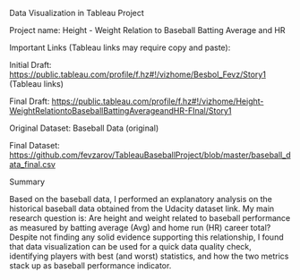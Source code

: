 Data Visualization in Tableau Project

Project name: Height - Weight Relation to Baseball Batting Average and HR


Important Links (Tableau links may require copy and paste):

Initial Draft: https://public.tableau.com/profile/f.hz#!/vizhome/Besbol_Fevz/Story1 (Tableau links)

Final Draft: https://public.tableau.com/profile/f.hz#!/vizhome/Height-WeightRelationtoBaseballBattingAverageandHR-FInal/Story1 

Original Dataset: Baseball Data (original)

Final Dataset: https://github.com/fevzarov/TableauBaseballProject/blob/master/baseball_data_final.csv


Summary

Based on the baseball data, I performed an explanatory analysis on the historical baseball data obtained from the Udacity dataset link. My main research question is: Are height and weight related to baseball performance as measured by batting average (Avg) and home run (HR) career total? Despite not finding any solid evidence supporting this relationship, I found that data visualization can be used for a quick data quality check, identifying players with best (and worst) statistics, and how the two metrics stack up as baseball performance indicator. 
